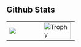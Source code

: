 ## Github Stats  

<table width="100%">
<tr><td width="50%">
<img src="https://github-readme-stats.vercel.app/api?username=bryopsida&custom_title=Stats&show_icons=true&count_private=true&hide_border=true&theme=radical" align="left"  />
</td>
<td width="50%">
<div>
    <a href="https://github.com/ryo-ma/github-profile-trophy">
        <img width="98%" alt="Trophy" src="https://github-profile-trophy.vercel.app/?username=bryopsida&row=2&column=4&theme=darkhub&no-frame=true"/></a>
</div>
</td></tr></table>